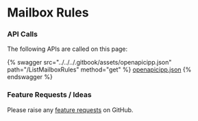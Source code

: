 # Mailbox Rules

### API Calls

The following APIs are called on this page:

{% swagger src="../../../.gitbook/assets/openapicipp.json" path="/ListMailboxRules" method="get" %}
[openapicipp.json](../../../.gitbook/assets/openapicipp.json)
{% endswagger %}

### Feature Requests / Ideas

Please raise any [feature requests](https://github.com/KelvinTegelaar/CIPP/issues/new?assignees=\&labels=\&template=feature\_request.md\&title=FEATURE+REQUEST%3A+) on GitHub.
